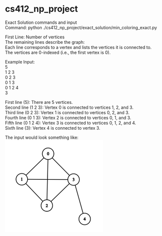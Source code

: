 # cs412_np_project
Exact Solution commands and input <br />
Command: python ./cs412_np_project/exact_solution/min_coloring_exact.py <br />

First Line: Number of vertices <br />
The remaining lines describe the graph: <br />
    Each line corresponds to a vertex and lists the vertices it is connected to. <br />
    The vertices are 0-indexed (i.e., the first vertex is 0).<br />

Example Input:
<br />
5
<br />
1 2 3
<br />
0 2 3
<br />
0 1 3
<br />
0 1 2 4
<br />
3
<br />

First line (5): There are 5 vertices. <br />
Second line (1 2 3): Vertex 0 is connected to vertices 1, 2, and 3. <br />
Third line (0 2 3): Vertex 1 is connected to vertices 0, 2, and 3. <br />
Fourth line (0 1 3): Vertex 2 is connected to vertices 0, 1, and 3. <br />
Fifth line (0 1 2 4): Vertex 3 is connected to vertices 0, 1, 2, and 4. <br />
Sixth line (3): Vertex 4 is connected to vertex 3. <br />

The input would look something like: 
<br />
![plot](./graph.png)


